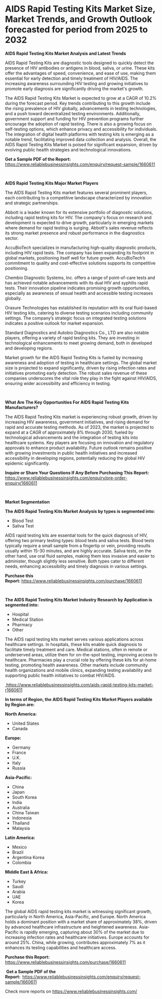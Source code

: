 <p><h1>AIDS Rapid Testing Kits Market Size, Market Trends, and Growth Outlook forecasted for period from 2025 to 2032</h1></p><p><strong>AIDS Rapid Testing Kits Market Analysis and Latest Trends</strong></p>
<p><p>AIDS Rapid Testing Kits are diagnostic tools designed to quickly detect the presence of HIV antibodies or antigens in blood, saliva, or urine. These kits offer the advantages of speed, convenience, and ease of use, making them essential for early detection and timely treatment of HIV/AIDS. The increasing awareness surrounding HIV testing and growing initiatives to promote early diagnosis are significantly driving the market's growth.</p><p>The AIDS Rapid Testing Kits Market is expected to grow at a CAGR of 10.2% during the forecast period. Key trends contributing to this growth include the rising prevalence of HIV globally, advancements in testing technologies, and a push toward decentralized testing environments. Additionally, government support and funding for HIV prevention programs further encourage the adoption of rapid testing. There is also a growing focus on self-testing options, which enhance privacy and accessibility for individuals. The integration of digital health platforms with testing kits is emerging as a notable trend, facilitating improved data collection and analysis. Overall, the AIDS Rapid Testing Kits Market is poised for significant expansion, driven by evolving public health strategies and technological innovations.</p></p>
<p><strong>Get a Sample PDF of the Report:&nbsp;</strong> <a href="https://www.reliablebusinessinsights.com/enquiry/request-sample/1660611?utm_campaign=1847&utm_medium=2&utm_source=Github&utm_content=ia&utm_term=17012025&utm_id=aids-rapid-testing-kits">https://www.reliablebusinessinsights.com/enquiry/request-sample/1660611</a></p>
<p>&nbsp;</p>
<p><strong>AIDS Rapid Testing Kits Major Market Players</strong></p>
<p><p>The AIDS Rapid Testing Kits market features several prominent players, each contributing to a competitive landscape characterized by innovation and strategic partnerships. </p><p>Abbott is a leader known for its extensive portfolio of diagnostic solutions, including rapid testing kits for HIV. The company's focus on research and development is expected to drive growth, particularly in emerging markets where demand for rapid testing is surging. Abbott's sales revenue reflects its strong market presence and robust performance in the diagnostics sector.</p><p>AccuBioTech specializes in manufacturing high-quality diagnostic products, including HIV rapid tests. The company has been expanding its footprint in global markets, positioning itself well for future growth. AccuBioTech’s commitment to quality and cost-effective solutions supports its competitive positioning.</p><p>Chembio Diagnostic Systems, Inc. offers a range of point-of-care tests and has achieved notable advancements with its dual HIV and syphilis rapid tests. Their innovation pipeline indicates promising growth opportunities, especially as awareness of sexual health and accessible testing increases globally.</p><p>Orasure Technologies has established its reputation with its oral fluid-based HIV testing kits, catering to diverse testing scenarios including community settings. The company’s strategic focus on integrated testing solutions indicates a positive outlook for market expansion.</p><p>Standard Diagnostics and Autobio Diagnostics Co., LTD are also notable players, offering a variety of rapid testing kits. They are investing in technological enhancements to meet growing demand, both in developed and developing regions.</p><p>Market growth for the AIDS Rapid Testing Kits is fueled by increasing awareness and adoption of testing in healthcare settings. The global market size is projected to expand significantly, driven by rising infection rates and initiatives promoting early detection. The robust sales revenue of these companies underscores the vital role they play in the fight against HIV/AIDS, ensuring wider accessibility and efficiency in testing.</p></p>
<p>&nbsp;</p>
<p><strong>What Are The Key Opportunities For AIDS Rapid Testing Kits Manufacturers?</strong></p>
<p><p>The AIDS Rapid Testing Kits market is experiencing robust growth, driven by increasing HIV awareness, government initiatives, and rising demand for rapid and accurate testing methods. As of 2023, the market is projected to expand at a CAGR of approximately 8% through 2030, fueled by technological advancements and the integration of testing kits into healthcare systems. Key players are focusing on innovation and regulatory approvals to enhance product availability. Future outlook remains positive with growing investments in public health initiatives and increased accessibility in developing regions, potentially reducing the global HIV epidemic significantly.</p></p>
<p><strong>Inquire or Share Your Questions If Any Before Purchasing This Report:</strong> <a href="https://www.reliablebusinessinsights.com/enquiry/pre-order-enquiry/1660611?utm_campaign=1847&utm_medium=2&utm_source=Github&utm_content=ia&utm_term=17012025&utm_id=aids-rapid-testing-kits">https://www.reliablebusinessinsights.com/enquiry/pre-order-enquiry/1660611</a></p>
<p>&nbsp;</p>
<p><strong>Market Segmentation</strong></p>
<p><strong>The AIDS Rapid Testing Kits Market Analysis by types is segmented into:</strong></p>
<p><ul><li>Blood Test</li><li>Saliva Test</li></ul></p>
<p><p>AIDS rapid testing kits are essential tools for the quick diagnosis of HIV, offering two primary testing types: blood tests and saliva tests. Blood tests typically require a small sample from a fingertip or vein, providing results usually within 15-30 minutes, and are highly accurate. Saliva tests, on the other hand, use oral fluid samples, making them less invasive and easier to administer, though slightly less sensitive. Both types cater to different needs, enhancing accessibility and timely diagnosis in various settings.</p></p>
<p><strong>Purchase this Report:&nbsp;</strong><a href="https://www.reliablebusinessinsights.com/purchase/1660611?utm_campaign=1847&utm_medium=2&utm_source=Github&utm_content=ia&utm_term=17012025&utm_id=aids-rapid-testing-kits">https://www.reliablebusinessinsights.com/purchase/1660611</a></p>
<p>&nbsp;</p>
<p><strong>The AIDS Rapid Testing Kits Market Industry Research by Application is segmented into:</strong></p>
<p><ul><li>Hospital</li><li>Medical Station</li><li>Pharmacy</li><li>Other</li></ul></p>
<p><p>The AIDS rapid testing kits market serves various applications across healthcare settings. In hospitals, these kits enable quick diagnosis to facilitate timely treatment and care. Medical stations, often in remote or underserved areas, utilize them for on-the-spot testing, improving access to healthcare. Pharmacies play a crucial role by offering these kits for at-home testing, promoting health awareness. Other markets include community health organizations and mobile clinics, expanding testing availability and supporting public health initiatives to combat HIV/AIDS.</p></p>
<p><a href="https://www.reliablebusinessinsights.com/aids-rapid-testing-kits-market-r1660611?utm_campaign=1847&utm_medium=2&utm_source=Github&utm_content=ia&utm_term=17012025&utm_id=aids-rapid-testing-kits">&nbsp;https://www.reliablebusinessinsights.com/aids-rapid-testing-kits-market-r1660611</a></p>
<p><strong>In terms of Region, the AIDS Rapid Testing Kits Market Players available by Region are:</strong></p>
<p>
    <p> <strong> North America: </strong>
        <ul>
            <li>United States</li>
            <li>Canada</li>
        </ul>
        </p> 
    <p> <strong> Europe: </strong>
        <ul>
            <li>Germany</li>
            <li>France</li>
            <li>U.K.</li>
            <li>Italy</li>
            <li>Russia</li>
        </ul>
        </p> 
    <p> <strong> Asia-Pacific: </strong>
        <ul>
            <li>China</li>
            <li>Japan</li>
            <li>South Korea</li>
            <li>India</li>
            <li>Australia</li>
            <li>China Taiwan</li>
            <li>Indonesia</li>
            <li>Thailand</li>
            <li>Malaysia</li>
        </ul>
        </p> 
    <p> <strong> Latin America: </strong>
        <ul>
            <li>Mexico</li>
            <li>Brazil</li>
            <li>Argentina Korea</li>
            <li>Colombia</li>
        </ul>
        </p> 
    <p> <strong> Middle East & Africa: </strong>
        <ul>
            <li>Turkey</li>
            <li>Saudi</li>
            <li>Arabia</li>
            <li>UAE</li>
            <li>Korea</li>
        </ul>
    </p>
    </p>
<p><p>The global AIDS rapid testing kits market is witnessing significant growth, particularly in North America, Asia-Pacific, and Europe. North America holds a dominant position with a market share of approximately 38%, driven by advanced healthcare infrastructure and heightened awareness. Asia-Pacific is rapidly emerging, capturing about 30% of the market due to increasing infection rates and healthcare initiatives. Europe accounts for around 25%. China, while growing, contributes approximately 7% as it enhances its testing capabilities and healthcare access.</p></p>
<p><strong>Purchase this Report: </strong><a href="https://www.reliablebusinessinsights.com/purchase/1660611?utm_campaign=1847&utm_medium=2&utm_source=Github&utm_content=ia&utm_term=17012025&utm_id=aids-rapid-testing-kits">https://www.reliablebusinessinsights.com/purchase/1660611</a></p>
<p>&nbsp;<strong>Get a Sample PDF of the Report:&nbsp;&nbsp;</strong><a href="https://www.reliablebusinessinsights.com/enquiry/request-sample/1660611?utm_campaign=1847&utm_medium=2&utm_source=Github&utm_content=ia&utm_term=17012025&utm_id=aids-rapid-testing-kits">https://www.reliablebusinessinsights.com/enquiry/request-sample/1660611</a></p>
<p><strong></strong></p>
<p>Check more reports on <a href="https://www.reliablebusinessinsights.com/?utm_campaign=1847&utm_medium=2&utm_source=Github&utm_content=ia&utm_term=17012025&utm_id=aids-rapid-testing-kits">https://www.reliablebusinessinsights.com/</a></p>